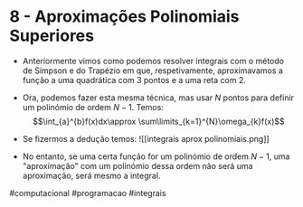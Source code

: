 # 8 - Aproximações Polinomiais Superiores
- Anteriormente vimos como podemos resolver integrais com o método de Simpson e do Trapézio em que, respetivamente, aproximavamos a função a uma quadrática com 3 pontos e a uma reta com 2.
- Ora, podemos fazer esta mesma técnica, mas usar $N$ pontos para definir um polinómio de ordem $N-1$. Temos:
$$\int_{a}^{b}f(x)dx\approx \sum\limits_{k=1}^{N}\omega_{k}f(x)$$
- Se fizermos a dedução temos:
![[integrais aprox polinomiais.png]]

- No entanto, se uma certa função for um polinómio de ordem $N-1$, uma "aproxímação" com um polinómio dessa ordem não será uma aproximação, será mesmo a integral.

#computacional #programacao #integrais 
